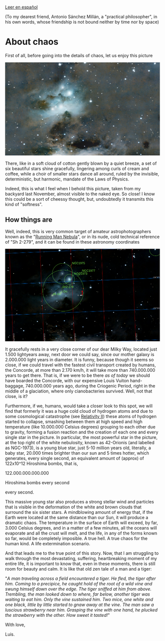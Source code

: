 [Leer en español](./Sobre_el_Caos.md)

(To my dearest friend, Antonio Sánchez Millán, a "practical philosopher", in his own words, whose friendship is not bound neither by time nor by space)

# About chaos

First of all, before going into the details of chaos, let us enjoy this picture

![](Pics/Running_Man_Nebula+99+co.jpg)

There, like in a soft cloud of cotton gently blown by a quiet breeze, a set of six beautiful stars shine gracefully, lingering among curls of cream and coffee, while a choir of smaller stars dance all around, ruled by the invisible, deterministic, but harmonic, mandate of the Laws of Physics.

Indeed, this is what I feel when I behold this picture, taken from my backyard last November, almost visible to the naked eye. So close! I know this could be a sort of cheessy thought, but, undoubtedly it transmits this kind of "softness".


## How things are

Well, indeed, this is very common target of amateur astrophotographers known as the "[Running Man Nebula](./Running_Man_Nebula.md)", or in its nude, cold technical reference of "Sh 2-279", and it can be found in these astronomy coordinates

![](./Pics/RuningMan_platesolved.jpg)


It gracefully rests in a very close corner of our dear Milky Way, located just 1.500 lightyears away, next door we could say, since our mother galaxy is 2.000.000 light years in diameter. It is funny, because though it seems so close, if we could travel with the fastest civil transport created by humans, the Concorde, at more than 2.170 km/h, it will take more than 740.000.000 years to get there. That is, if we were to be there *as of today* we should have boarded the Concorde, with our expensive Louis Vuiton hand-baggage, 740.000.000 years ago, during the Criogenic Period, right in the middle of a glaciation, where only cianobacteries survived. Well, not that close, is it?

Furthermore, if we, humans, would take a closer look to this spot, we will find that formerly it was a huge cold cloud of hydrogen atoms and  due to some cosmological catastrophe (see [Relativity II](./Relativity_II.md)) these atoms of hydrogen started to collapse, smashing between them at high speed and high temperature (like 10.000.000 Celsius degrees) grouping to each other due to gravity, forming a fusion reaction and the creation of each one and every single star in the picture. In particular, the most powerful star in the picture, at the top right of the white nebulosity, known as 42-Orionis (and labelled as NGC-1973), is a young blue star, just 5-10 million years old, literally, a baby star, 20.000 times brighter than our sun and 5 times hotter, which generates, every single second, an equivalent amount of (approx) of 122x10^12 Hiroshima bombs, that is,

122.000.000.000.000 

Hiroshima bombs every second

every second.

This massive young star also produces a strong stellar wind and particles that is visible in the deformation of the white and brown clouds that surround the six sister stars. A mindblowing amount of energy that, if the Earth were located at the same distance than our Sun, it will produce a dramatic chaos. The temperature in the surface of Earth will exceed, by far, 3.000 Celsius degrees, and in a matter of a few minutes, all the oceans will evaporate and all the crust will melt, and the life, in any of the forms known so far, would be completely imposible. A true hell. A true chaos for the human kind. A life extermination scenario.

And that leads me to the true point of this story. Now, that I am struggling to walk through the most devastating, suffering, heartbreaking moment of my entire life, it is important to know that, even in these moments, there is still room for beauty and calm. It is like that old zen tale of a man and a tiger:


"*A man traveling across a field encountered a tiger. He fled, the tiger after him. Coming to a precipice, he caught hold of the root of a wild vine and swung himself down over the edge. The tiger sniffed at him from above. Trembling, the man looked down to where, far below, another tiger was waiting to eat him. Only the vine sustained him. Two mice, one white and one black, little by little started to gnaw away at the vine. The man saw a luscious strawberry near him. Grasping the vine with one hand, he plucked the strawberry with the other. How sweet it tasted!*"

With love,

Luis.




